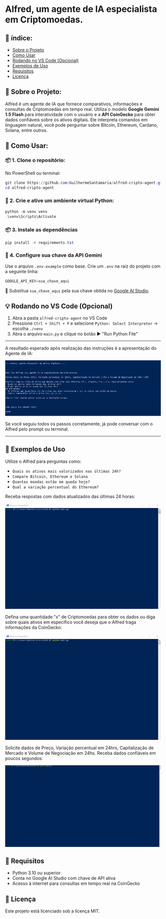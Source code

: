 # Alfred, um agente de IA especialista em Criptomoedas.

## 📖 índice:

- [Sobre o Projeto](#sobre-o-projeto)
- [Como Usar](#como-usar)
- [Rodando no VS Code (Opcional)](#rodando-no-vs-code-opcional)
- [Exemplos de Uso](#exemplos-de-uso)
- [Requisitos](#requisitos)
- [Licença](#licença)

## 📌 Sobre o Projeto:

Alfred é um agente de IA que fornece comparativos, informações e consultas de Criptomoedas em tempo real. Utiliza o modelo **Google Gemini 1.5 Flash** para interatividade com o usuário e a **API CoinGecko** para obter dados confiáveis sobre os ativos digitais. Ele interpreta comandos em linguagem natural, você pode perguntar sobre Bitcoin, Ethereum, Cardano, Solana, entre outros.

## 🔧 Como Usar:

### 📦 1. Clone o repositório:

No PowerShell ou terminal:

```powershell
git clone https://github.com/GuilhermeSantamaria/alfred-cripto-agent.git
cd alfred-cripto-agent
```

### 🐍 2. Crie e ative um ambiente virtual Python:

```powershell
python -m venv venv
.\venv\Scripts\Activate
```

### 📦 3. Instale as dependências

```powershell
pip install -r requirements.txt
```

### 🔑 4. Configure sua chave da API Gemini

Use o arquivo `.env.example` como base. Crie um `.env` na raiz do projeto com a seguinte linha:

```powershell
GOOGLE_API_KEY=sua_chave_aqui
```

🔐 Substitua `sua_chave_aqui` pela sua chave obtida no [Google AI Studio](https://aistudio.google.com/app/apikey).

## 💡 Rodando no VS Code (Opcional)

1. Abra a pasta `alfred-cripto-agent` no VS Code
2. Pressione `Ctrl + Shift + P` e selecione `Python: Select Interpreter` → escolha `./venv`
3. Abra o arquivo `main.py` e clique no botão ▶️ "Run Python File"

---

A resultado esperado após realização das instruções é a apresentação do Agente de IA:

![Resultado esperado](assets/standart_prompt.png)

Se você seguiu todos os passos corretamente, já pode conversar com o Alfred pelo prompt ou terminal.

---

## 🧠 Exemplos de Uso

Utilize o Alfred para perguntas como:

- `Quais os ativos mais valorizados nas últimas 24h?`
- `Compare Bitcoin, Ethereum e Solana`
- `Quantas moedas estão em queda hoje?`
- `Qual a variação percentual do Ethereum?`

Receba respostas com dados atualizados das últimas 24 horas:

![Funcionamento do Alfred](assets/gif1.gif)

Defina uma quantidade "x" de Criptomoedas para obter os dados ou diga sobre quais ativos em específico você deseja que o Alfred traga informações da CoinGecko:

![Funcionamento do Alfred](assets/gif2.gif)

Solicite dados de Preço, Variação percentual em 24hrs, Capitalização de Mercado e Volume de Negociação em 24hs.
Receba dados confiáveis em poucos segundos:

![Funcionamento do Alfred](assets/gif3.gif)

## 🧰 Requisitos

- Python 3.10 ou superior
- Conta no Google AI Studio com chave de API ativa
- Acesso à internet para consultas em tempo real na CoinGecko

## 📄 Licença

Este projeto está licenciado sob a licença MIT.
